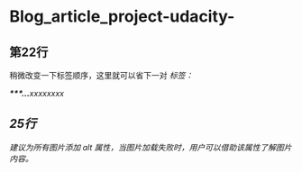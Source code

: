 # Blog_article_project-udacity-

## 第22行
稍微改变一下标签顺序，这里就可以省下一对 <em> 标签：

<em><strong>***...</strong>xxxxxxxx</em>

## 25行
建议为所有图片添加 alt 属性，当图片加载失败时，用户可以借助该属性了解图片内容。